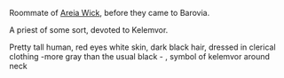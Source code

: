Roommate of [Areia Wick](Areia%20Wick.md), before they came to Barovia.

A priest of some sort, devoted to Kelemvor.

Pretty tall human, red eyes white skin, dark black hair, dressed in clerical clothing -more gray than the usual black - , symbol of kelemvor around neck